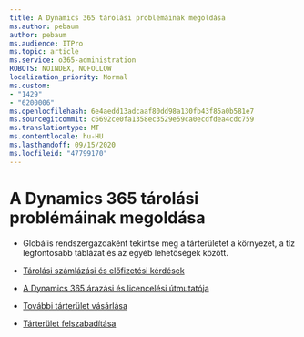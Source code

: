 ```yaml
---
title: A Dynamics 365 tárolási problémáinak megoldása
ms.author: pebaum
author: pebaum
ms.audience: ITPro
ms.topic: article
ms.service: o365-administration
ROBOTS: NOINDEX, NOFOLLOW
localization_priority: Normal
ms.custom:
- "1429"
- "6200006"
ms.openlocfilehash: 6e4aedd13adcaaf80dd98a130fb43f85a0b581e7
ms.sourcegitcommit: c6692ce0fa1358ec3529e59ca0ecdfdea4cdc759
ms.translationtype: MT
ms.contentlocale: hu-HU
ms.lasthandoff: 09/15/2020
ms.locfileid: "47799170"
---
```

# <a name="recommend-solutions-for-dynamics-365-storage-issues"></a>A Dynamics 365 tárolási problémáinak megoldása

* Globális rendszergazdaként tekintse meg a tárterületet a környezet, a tíz legfontosabb táblázat és az egyéb lehetőségek között.

* [Tárolási számlázási és előfizetési kérdések](https://docs.microsoft.com/dynamics365/customer-engagement/admin/contact-information-microsoft-dynamics-365-online-billing-support)

* [A Dynamics 365 árazási és licencelési útmutatója](https://dynamics.microsoft.com/pricing/)

* [További tárterület vásárlása](https://docs.microsoft.com/dynamics365/customer-engagement/admin/manage-storage#add-storage-to-dynamics-365-online)

* [Tárterület felszabadítása](https://docs.microsoft.com/dynamics365/customer-engagement/admin/free-storage-space)
